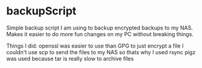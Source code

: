# backupScript

Simple backup script I am using to backup encrypted backups to my NAS. 
Makes it easier to do more fun changes on my PC without breaking things.

Things I did:
openssl was easier to use than GPG to just encrypt a file
I couldn't use scp to send the files to my NAS so thats why I used rsync
pigz was used because tar is really slow  to archive files
